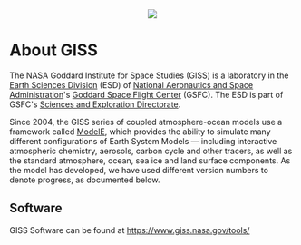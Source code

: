 
<center>
<img src="https://www.giss.nasa.gov/gfx/bnrs/www_950x98.jpg">
</center>

# About GISS

The NASA Goddard Institute for Space Studies (GISS) is a laboratory in the <a href="http://earthsciences.gsfc.nasa.gov/">Earth Sciences Division</a> (ESD) of <a href="http://www.nasa.gov/">National Aeronautics and Space Administration</a>'s <a href="http://www.nasa.gov/goddard/">Goddard Space Flight Center</a> (GSFC). The ESD is part of GSFC's <a href="http://sciences.gsfc.nasa.gov/">Sciences and Exploration Directorate</a>.

Since 2004, the GISS series of coupled atmosphere-ocean models use a framework called <a href="https://www.giss.nasa.gov/tools/modelE/">ModelE</a>, which provides the ability to simulate many different configurations of Earth System Models — including interactive atmospheric chemistry, aerosols, carbon cycle and other tracers, as well as the standard atmosphere, ocean, sea ice and land surface components. As the model has developed, we have used different version numbers to denote progress, as documented below. 

## Software

GISS Software can be found at https://www.giss.nasa.gov/tools/
